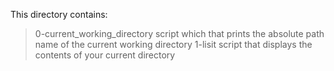 This directory contains:
> 0-current_working_directory script which that prints the absolute path name of the current working directory
> 1-lisit script that displays the contents of your current directory

